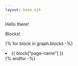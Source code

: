 ```yaml
---
layout: base.njk
---
```

Hello there!

Blocks!

{% for block in graph.blocks -%}
<li>{{ block["page-name"] }}</li>
{% endfor -%}
